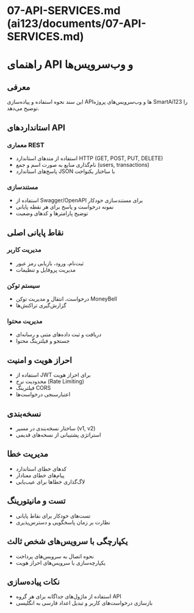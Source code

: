 # 07-API-SERVICES.md (ai123/documents/07-API-SERVICES.md)

# راهنمای API و وب‌سرویس‌ها

## معرفی
این سند نحوه استفاده و پیاده‌سازی API‌ها و وب‌سرویس‌های پروژه SmartAi123 را توضیح می‌دهد.

## استانداردهای API

### معماری REST
- استفاده از متدهای استاندارد HTTP (GET, POST, PUT, DELETE)
- نام‌گذاری منابع به صورت اسم و جمع (users, transactions)
- پاسخ‌های استاندارد JSON با ساختار یکنواخت

### مستندسازی
- استفاده از Swagger/OpenAPI برای مستندسازی خودکار
- نمونه درخواست و پاسخ برای هر نقطه پایانی
- توضیح پارامترها و کدهای وضعیت

## نقاط پایانی اصلی

### مدیریت کاربر
- ثبت‌نام، ورود، بازیابی رمز عبور
- مدیریت پروفایل و تنظیمات

### سیستم توکن
- درخواست، انتقال و مدیریت توکن MoneyBell
- گزارش‌گیری تراکنش‌ها

### مدیریت محتوا
- دریافت و ثبت داده‌های متنی و رسانه‌ای
- جستجو و فیلترینگ محتوا

## احراز هویت و امنیت
- استفاده از JWT برای احراز هویت
- محدودیت نرخ (Rate Limiting)
- فیلترینگ CORS
- اعتبارسنجی درخواست‌ها

## نسخه‌بندی
- ساختار نسخه‌بندی در مسیر (v1, v2)
- استراتژی پشتیبانی از نسخه‌های قدیمی

## مدیریت خطا
- کدهای خطای استاندارد
- پیام‌های خطای معنادار
- لاگ‌گذاری خطاها برای عیب‌یابی

## تست و مانیتورینگ
- تست‌های خودکار برای نقاط پایانی
- نظارت بر زمان پاسخگویی و دسترس‌پذیری

## یکپارچگی با سرویس‌های شخص ثالث
- نحوه اتصال به سرویس‌های پرداخت
- یکپارچه‌سازی با سرویس‌های احراز هویت

## نکات پیاده‌سازی
- استفاده از ماژول‌های جداگانه برای هر گروه API
- بازسازی درخواست‌های کاربر و تبدیل اعداد فارسی به انگلیسی